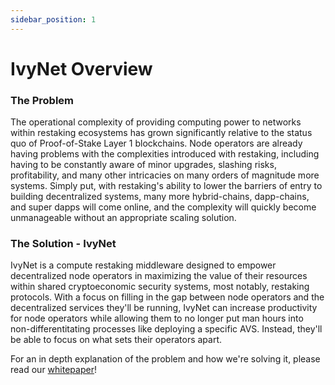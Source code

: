 ```yaml
---
sidebar_position: 1
---
```


# IvyNet Overview

### The Problem
The operational complexity of providing computing power to networks within restaking ecosystems has grown significantly relative to the status quo of Proof-of-Stake Layer 1 blockchains. Node operators are already having problems with the complexities introduced with restaking, including having to be constantly aware of minor upgrades, slashing risks, profitability, and many other intricacies on many orders of magnitude more systems. Simply put, with restaking's ability to lower the barriers of entry to building decentralized systems, many more hybrid-chains, dapp-chains, and super dapps will come online, and the complexity will quickly become unmanageable without an appropriate scaling solution.


### The Solution - IvyNet
IvyNet is a compute restaking middleware designed to empower decentralized node operators in maximizing the value of their resources within shared cryptoeconomic security systems, most notably, restaking protocols. With a focus on filling in the gap between node operators and the decentralized services they'll be running, IvyNet can increase productivity for node operators while allowing them to no longer put man hours into non-differentitating processes like deploying a specific AVS. Instead, they'll be able to focus on what sets their operators apart.

For an in depth explanation of the problem and how we're solving it, please read our [whitepaper](https://docsend.com/view/y8rinpf4i5uujntu)!